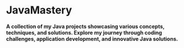 # JavaMastery
**A collection of my Java projects showcasing various concepts, techniques, and solutions. Explore my journey through coding challenges, application development, and innovative Java solutions.**
